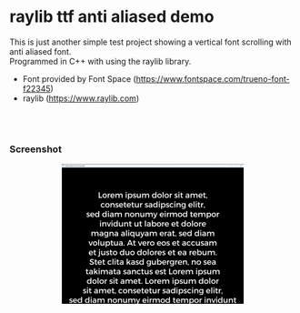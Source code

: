 # raylib ttf anti aliased demo 
This is just another simple test project showing a vertical font scrolling with anti aliased font.  
Programmed in C++ with using the raylib library. 

- Font provided by Font Space (https://www.fontspace.com/trueno-font-f22345)
- raylib (https://www.raylib.com)
<br/>
<br/>

### Screenshot
<p align="center">
 <img src="https://raw.githubusercontent.com/gpietz/raylib_ttf_aliased/master/media/screenshot.png" />
</p>
